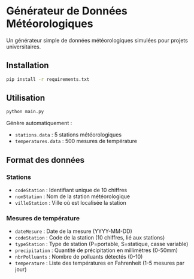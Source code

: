 # Générateur de Données Météorologiques

Un générateur simple de données météorologiques simulées pour projets universitaires.

## Installation

```bash
pip install -r requirements.txt
```

## Utilisation

```bash
python main.py
```

Génère automatiquement :
- `stations.data` : 5 stations météorologiques
- `temperatures.data` : 500 mesures de température

## Format des données

### Stations
- `codeStation` : Identifiant unique de 10 chiffres
- `nomStation` : Nom de la station météorologique  
- `villeStation` : Ville où est localisée la station

### Mesures de température
- `dateMesure` : Date de la mesure (YYYY-MM-DD)
- `codeStation` : Code de la station (10 chiffres, lié aux stations)
- `typeStation` : Type de station (P=portable, S=statique, casse variable)
- `precipitation` : Quantité de précipitation en millimètres (0-50mm)
- `nbrPolluants` : Nombre de polluants détectés (0-10)
- `temperature` : Liste des températures en Fahrenheit (1-5 mesures par jour)